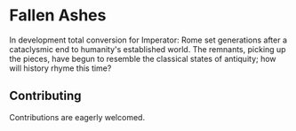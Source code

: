 # Fallen Ashes

In development total conversion for Imperator: Rome set generations after a cataclysmic end to humanity's established world. The remnants, picking up the pieces, have begun to resemble the classical states of antiquity; how will history rhyme this time?

## Contributing

Contributions are eagerly welcomed. 
